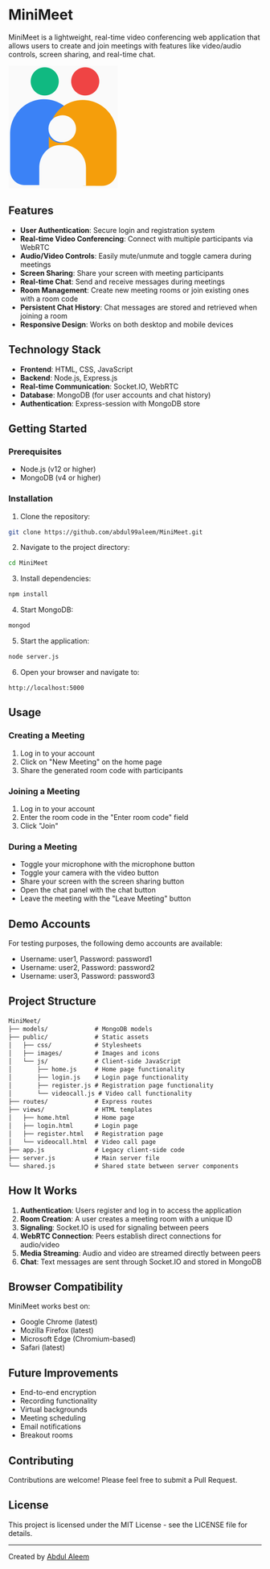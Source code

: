 # MiniMeet

MiniMeet is a lightweight, real-time video conferencing web application that allows users to create and join meetings with features like video/audio controls, screen sharing, and real-time chat.

![MiniMeet Screenshot](public/images/minimeet-logo.png)

## Features

- **User Authentication**: Secure login and registration system
- **Real-time Video Conferencing**: Connect with multiple participants via WebRTC
- **Audio/Video Controls**: Easily mute/unmute and toggle camera during meetings
- **Screen Sharing**: Share your screen with meeting participants
- **Real-time Chat**: Send and receive messages during meetings
- **Room Management**: Create new meeting rooms or join existing ones with a room code
- **Persistent Chat History**: Chat messages are stored and retrieved when joining a room
- **Responsive Design**: Works on both desktop and mobile devices

## Technology Stack

- **Frontend**: HTML, CSS, JavaScript
- **Backend**: Node.js, Express.js
- **Real-time Communication**: Socket.IO, WebRTC
- **Database**: MongoDB (for user accounts and chat history)
- **Authentication**: Express-session with MongoDB store

## Getting Started

### Prerequisites

- Node.js (v12 or higher)
- MongoDB (v4 or higher)

### Installation

1. Clone the repository:
```bash
git clone https://github.com/abdul99aleem/MiniMeet.git
```

2. Navigate to the project directory:
```bash
cd MiniMeet
```

3. Install dependencies:
```bash
npm install
```

4. Start MongoDB:
```bash
mongod
```

5. Start the application:
```bash
node server.js
```

6. Open your browser and navigate to:
```
http://localhost:5000
```

## Usage

### Creating a Meeting

1. Log in to your account
2. Click on "New Meeting" on the home page
3. Share the generated room code with participants

### Joining a Meeting

1. Log in to your account
2. Enter the room code in the "Enter room code" field
3. Click "Join"

### During a Meeting

- Toggle your microphone with the microphone button
- Toggle your camera with the video button
- Share your screen with the screen sharing button
- Open the chat panel with the chat button
- Leave the meeting with the "Leave Meeting" button

## Demo Accounts

For testing purposes, the following demo accounts are available:

- Username: user1, Password: password1
- Username: user2, Password: password2
- Username: user3, Password: password3

## Project Structure

```
MiniMeet/
├── models/             # MongoDB models
├── public/             # Static assets
│   ├── css/            # Stylesheets
│   ├── images/         # Images and icons
│   └── js/             # Client-side JavaScript
│       ├── home.js     # Home page functionality
│       ├── login.js    # Login page functionality
│       ├── register.js # Registration page functionality
│       └── videocall.js # Video call functionality
├── routes/             # Express routes
├── views/              # HTML templates
│   ├── home.html       # Home page
│   ├── login.html      # Login page
│   ├── register.html   # Registration page
│   └── videocall.html  # Video call page
├── app.js              # Legacy client-side code
├── server.js           # Main server file
└── shared.js           # Shared state between server components
```

## How It Works

1. **Authentication**: Users register and log in to access the application
2. **Room Creation**: A user creates a meeting room with a unique ID
3. **Signaling**: Socket.IO is used for signaling between peers
4. **WebRTC Connection**: Peers establish direct connections for audio/video
5. **Media Streaming**: Audio and video are streamed directly between peers
6. **Chat**: Text messages are sent through Socket.IO and stored in MongoDB

## Browser Compatibility

MiniMeet works best on:
- Google Chrome (latest)
- Mozilla Firefox (latest)
- Microsoft Edge (Chromium-based)
- Safari (latest)

## Future Improvements

- End-to-end encryption
- Recording functionality
- Virtual backgrounds
- Meeting scheduling
- Email notifications
- Breakout rooms

## Contributing

Contributions are welcome! Please feel free to submit a Pull Request.

## License

This project is licensed under the MIT License - see the LICENSE file for details.

---

Created by [Abdul Aleem](https://github.com/abdul99aleem)
